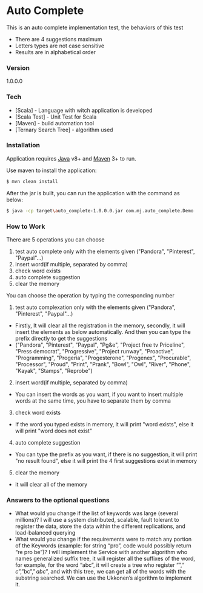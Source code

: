 # Auto Complete

This is an auto complete implementation test, the behaviors of this test
  - There are 4 suggestions maximum
  - Letters types are not case sensitive 
  - Results are in alphabetical order

### Version
1.0.0.0

### Tech

* [Scala] - Language with witch application is developed
* [Scala Test] - Unit Test for Scala
* [Maven] - build automation tool
* [Ternary Search Tree] - algorithm used

### Installation

Application requires [Java](https://www.java.com) v8+ and [Maven](https://maven.apache.org/) 3+ to run.

Use maven to install the application:

```sh
$ mvn clean install
```
After the jar is built, you can run the application with the command as below:
```sh
$ java -cp target\auto_complete-1.0.0.0.jar com.mj.auto_complete.Demo
```

### How to Work

There are 5 operations you can choose 
1. test auto complete only with the elements given ("Pandora", "Pinterest", "Paypal"...)
2. insert word(if multiple, separated by comma)
3. check word exists
4. auto complete suggestion
5. clear the memory

You can choose the operation by typing the corresponding number

1. test auto complexation only with the elements given ("Pandora", "Pinterest", "Paypal"...)
* Firstly, It will clear all the registration in the memory, secondly, it will insert the elements as below automatically. And then you can type the prefix directly to get the suggestions
* ("Pandora", "Pinterest", "Paypal", "Pg&e", "Project free tv Priceline", "Press democrat", "Progressive", "Project runway", "Proactive", "Programming", "Progeria", "Progesterone", "Progenex", "Procurable", "Processor", "Proud", "Print", "Prank", "Bowl", "Owl", "River", "Phone", "Kayak", "Stamps", "Reprobe")

2. insert word(if multiple, separated by comma)
* You can insert the words as you want, if you want to insert multiple words at the same time, you have to separate them by comma

3. check word exists
* If the word you typed exists in memory, it will print "word exists", else it will print "word does not exist"

4. auto complete suggestion
* You can type the prefix as you want, if there is no suggestion, it will print "no result found", else it will print the 4 first suggestions exist in memory

5. clear the memory
* it will clear all of the memory


### Answers to the optional questions
* What would you change if the list of keywords was large (several millions)?
I will use a system distributed, scalable, fault tolerant to register the data, store the data within the different replications, and load-balanced querying 
* What would you change if the requirements were to match any portion of the
Keywords (example: for string “pro”, code would possibly return “re pro be”)?
I will implement the Service with another algorithm who names generalized suffix tree, it will register all the suffixes of the word, for example, for the word “abc”, it will create a tree who register “$”, “c$”,”bc$”,”abc$”, and with this tree, we can get all of the words with the substring searched. We can use the Ukkonen’s algorithm to implement it.